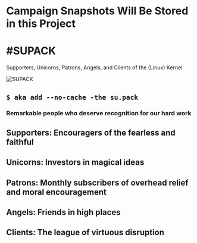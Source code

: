 # Campaign Snapshots Will Be Stored in this Project

# #SUPACK 
Supporters, Unicorns, Patrons, Angels, and Clients of the (Linux) Kernel

![SUPACK](https://github.com/indiewebconsulting/supporters-unicorns-patrons-angels-clients/blob/master/86B4D1F6-DB37-4146-BBAC-8825E742CB60.png)

## `$ aka add --no-cache -the su.pack`

### Remarkable people who deserve recognition for our hard work

## Supporters: Encouragers of the fearless and faithful

## Unicorns: Investors in magical ideas

## Patrons: Monthly subscribers of overhead relief and moral encouragement

## Angels: Friends in high places

## Clients: The league of virtuous disruption

